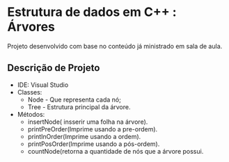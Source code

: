 # Estrutura de dados em C++ : Árvores
Projeto desenvolvido com base no conteúdo já ministrado em sala de aula.

## Descrição de Projeto
* IDE: Visual Studio
* Classes:
    - Node - Que representa cada nó;
    - Tree - Estrutura principal da árvore.
* Métodos: 
    - insertNode( insserir uma folha na árvore).
    - printPreOrder(Imprime usando a pre-ordem).
    - printInOrder(Imprime usando a ordem).
    - printPosOrder(Imprime usando a pós-ordem).
    - countNode(retorna a quantidade de nós que a árvore possui.   
